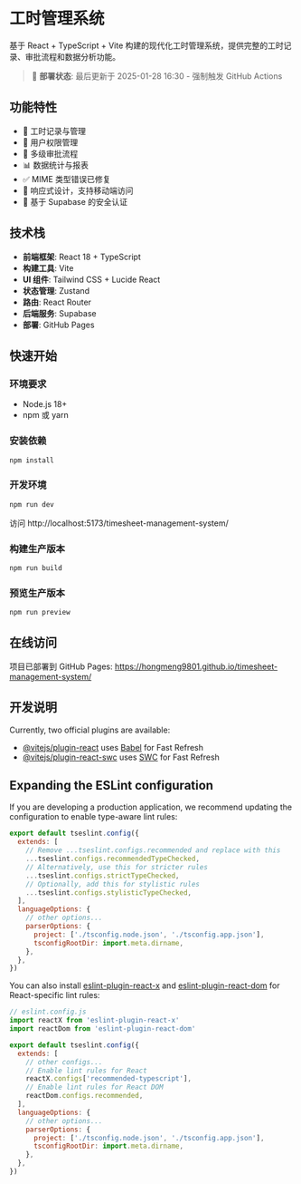 # 工时管理系统

基于 React + TypeScript + Vite 构建的现代化工时管理系统，提供完整的工时记录、审批流程和数据分析功能。

> 🚀 **部署状态**: 最后更新于 2025-01-28 16:30 - 强制触发 GitHub Actions

## 功能特性

- 📝 工时记录与管理
- 👥 用户权限管理
- 🔄 多级审批流程
- 📊 数据统计与报表
- ✅ MIME 类型错误已修复
- 📱 响应式设计，支持移动端访问
- 🔐 基于 Supabase 的安全认证

## 技术栈

- **前端框架**: React 18 + TypeScript
- **构建工具**: Vite
- **UI 组件**: Tailwind CSS + Lucide React
- **状态管理**: Zustand
- **路由**: React Router
- **后端服务**: Supabase
- **部署**: GitHub Pages

## 快速开始

### 环境要求

- Node.js 18+
- npm 或 yarn

### 安装依赖

```bash
npm install
```

### 开发环境

```bash
npm run dev
```

访问 http://localhost:5173/timesheet-management-system/

### 构建生产版本

```bash
npm run build
```

### 预览生产版本

```bash
npm run preview
```

## 在线访问

项目已部署到 GitHub Pages: https://hongmeng9801.github.io/timesheet-management-system/

## 开发说明

Currently, two official plugins are available:

- [@vitejs/plugin-react](https://github.com/vitejs/vite-plugin-react/blob/main/packages/plugin-react) uses [Babel](https://babeljs.io/) for Fast Refresh
- [@vitejs/plugin-react-swc](https://github.com/vitejs/vite-plugin-react/blob/main/packages/plugin-react-swc) uses [SWC](https://swc.rs/) for Fast Refresh

## Expanding the ESLint configuration

If you are developing a production application, we recommend updating the configuration to enable type-aware lint rules:

```js
export default tseslint.config({
  extends: [
    // Remove ...tseslint.configs.recommended and replace with this
    ...tseslint.configs.recommendedTypeChecked,
    // Alternatively, use this for stricter rules
    ...tseslint.configs.strictTypeChecked,
    // Optionally, add this for stylistic rules
    ...tseslint.configs.stylisticTypeChecked,
  ],
  languageOptions: {
    // other options...
    parserOptions: {
      project: ['./tsconfig.node.json', './tsconfig.app.json'],
      tsconfigRootDir: import.meta.dirname,
    },
  },
})
```

You can also install [eslint-plugin-react-x](https://github.com/Rel1cx/eslint-react/tree/main/packages/plugins/eslint-plugin-react-x) and [eslint-plugin-react-dom](https://github.com/Rel1cx/eslint-react/tree/main/packages/plugins/eslint-plugin-react-dom) for React-specific lint rules:

```js
// eslint.config.js
import reactX from 'eslint-plugin-react-x'
import reactDom from 'eslint-plugin-react-dom'

export default tseslint.config({
  extends: [
    // other configs...
    // Enable lint rules for React
    reactX.configs['recommended-typescript'],
    // Enable lint rules for React DOM
    reactDom.configs.recommended,
  ],
  languageOptions: {
    // other options...
    parserOptions: {
      project: ['./tsconfig.node.json', './tsconfig.app.json'],
      tsconfigRootDir: import.meta.dirname,
    },
  },
})
```
